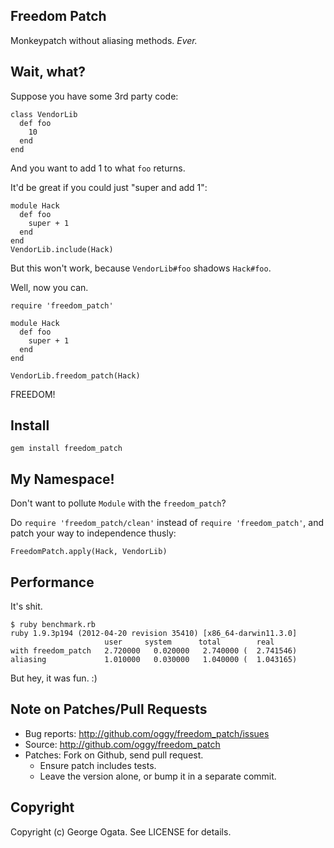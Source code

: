 ## Freedom Patch

Monkeypatch without aliasing methods. *Ever.*

## Wait, what?

Suppose you have some 3rd party code:

    class VendorLib
      def foo
        10
      end
    end

And you want to add 1 to what `foo` returns.

It'd be great if you could just "super and add 1":

    module Hack
      def foo
        super + 1
      end
    end
    VendorLib.include(Hack)

But this won't work, because `VendorLib#foo` shadows `Hack#foo`.

Well, now you can.

    require 'freedom_patch'

    module Hack
      def foo
        super + 1
      end
    end

    VendorLib.freedom_patch(Hack)

FREEDOM!

## Install

    gem install freedom_patch

## My Namespace!

Don't want to pollute `Module` with the `freedom_patch`?

Do `require 'freedom_patch/clean'` instead of `require 'freedom_patch'`, and
patch your way to independence thusly:

    FreedomPatch.apply(Hack, VendorLib)

## Performance

It's shit.

    $ ruby benchmark.rb
    ruby 1.9.3p194 (2012-04-20 revision 35410) [x86_64-darwin11.3.0]
                         user     system      total        real
    with freedom_patch   2.720000   0.020000   2.740000 (  2.741546)
    aliasing             1.010000   0.030000   1.040000 (  1.043165)

But hey, it was fun. :)

## Note on Patches/Pull Requests

 * Bug reports: http://github.com/oggy/freedom_patch/issues
 * Source: http://github.com/oggy/freedom_patch
 * Patches: Fork on Github, send pull request.
   * Ensure patch includes tests.
   * Leave the version alone, or bump it in a separate commit.

## Copyright

Copyright (c) George Ogata. See LICENSE for details.

